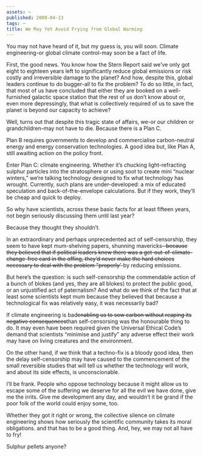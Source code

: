 ```yaml
---
assets: ~
published: 2008-04-13
tags: ~
title: We May Yet Avoid Frying from Global Warming
---
```

You may not have heard of it, but my guess is, you will soon. Climate
engineering-or global climate control-may soon be a fact of life.

First, the good news. You know how the Stern Report said we’ve only got
eight to eighteen years left to significantly reduce global emissions or
risk costly and irreversible damage to the planet? And how, despite
this, global leaders continue to do bugger-all to fix the problem? To do
so little, in fact, that most of us have concluded that either they are
booked on a well-furnished galactic space station that the rest of us
don’t know about or, even more depressingly, that what is collectively
required of us to save the planet is beyond our capacity to achieve?

Well, turns out that despite this tragic state of affairs, we-or our
children or grandchildren-may not have to die. Because there is a Plan
C.

Plan B requires governments to develop and commercialise carbon-neutral
energy and energy conservation technologies. A good idea but, like Plan
A, still awaiting action on the policy front.

Enter Plan C: climate engineering. Whether it’s chucking
light-refracting sulphur particles into the stratosphere or using soot
to create mini “nuclear winters,” we’re talking technology designed to
fix what technology has wrought. Currently, such plans are
under-developed: a mix of educated speculation and back-of-the-envelope
calculations. But if they work, they’ll be cheap and quick to deploy.

So why have scientists, across these basic facts for at least fifteen
years, not begin seriously discussing them until last year?

Because they thought they shouldn’t.

In an extraordinary and perhaps unprecedented act of self-censorship,
they seem to have kept mum-shelving papers, shunning mavericks~~-
because they believed that if political leaders knew there was a
get-out-of-climate-change-free card in the offing, they‘d never make the
hard choices necessary to deal with the problem "properly’~~-by reducing
emissions.

But here’s the question: is such self-censorship the commendable action
of a bunch of blokes (and yes, they are all blokes) to protect the
public good, or an unjustified act of paternalism? And what do we think
of the fact that at least some scientists kept mum because they believed
that because a technological fix was relatively easy, it was necessarily
bad?

If climate engineering is bad~~~~enabling us to sow carbon without
reaping its negative consequences~~~~than self-censorsing was the
honourable thing to do. It may even have been required given the
Universal Ethical Code’s demand that scientists “minimise and justify”
any adverse effect their work may have on living creatures and the
environment.

On the other hand, if we think that a techno-fix is a bloody good idea,
then the delay self-censorship may have caused to the commencement of
the small reversible studies that will tell us whether the technology
will work, and about its side effects, is unconscionable.

I’ll be frank. People who oppose technology because it might allow us to
escape some of the suffering we deserve for all the evil we have done,
give me the irrits. Give me development any day, and wouldn’t it be
grand if the poor folk of the world could enjoy some, too.

Whether they got it right or wrong, the collective silence on climate
engineering shows how seriously the scientific community takes its moral
obligations. and that has to be a good thing. And, hey, we may not all
have to fry!

Sulphur pellets anyone?